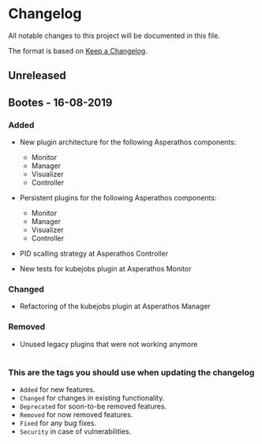 
# Changelog

All notable changes to this project will be documented in this file.

The format is based on [Keep a Changelog](https://keepachangelog.com/en/1.0.0/).

## Unreleased

## Bootes - 16-08-2019
### Added
- New plugin architecture for the following Asperathos components:
   - Monitor
   - Manager
   - Visualizer
   - Controller
- Persistent plugins for the following Asperathos components:
   - Monitor
   - Manager
   - Visualizer
   - Controller
- PID scalling strategy at Asperathos Controller 

- New tests for kubejobs plugin at Asperathos Monitor

### Changed
- Refactoring of the kubejobs plugin at Asperathos Manager

###  Removed
- Unused legacy plugins that were not working anymore

#
### This are the tags you should use when updating the changelog
-   `Added` for new features.
-   `Changed` for changes in existing functionality.
-   `Deprecated` for soon-to-be removed features.
-   `Removed` for now removed features.
-   `Fixed` for any bug fixes.
-   `Security` in case of vulnerabilities.


